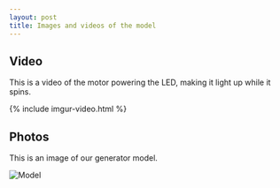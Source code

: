 ```yaml
---
layout: post
title: Images and videos of the model
---
```


## Video

This is a video of the motor powering the LED, making it light up while it spins.

{% include imgur-video.html %}

## Photos

This is an image of our generator model.

![Model](https://i.imgur.com/ce2C7eJ.jpg)

